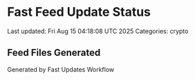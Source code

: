 # Fast Feed Update Status
Last updated: Fri Aug 15 04:18:08 UTC 2025
Categories: crypto

## Feed Files Generated

Generated by Fast Updates Workflow
